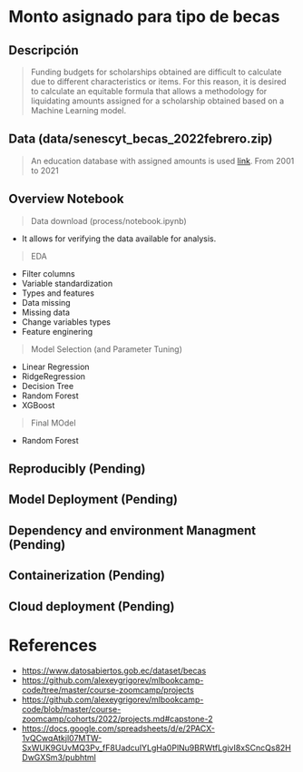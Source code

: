 # Monto asignado para tipo de becas
## Descripción
> Funding budgets for scholarships obtained are difficult to calculate due to different characteristics or items. For this reason, it is desired to calculate an equitable formula that allows a methodology for liquidating amounts assigned for a scholarship obtained based on a Machine Learning model.


## Data (data/senescyt_becas_2022febrero.zip)
> An education database with assigned amounts is used [link](https://www.datosabiertos.gob.ec/group/edu).
> From 2001 to 2021 

## Overview Notebook
> Data download (process/notebook.ipynb)
- It allows for verifying the data available for analysis.
> EDA
- Filter columns
- Variable standardization
- Types and features
- Data missing
- Missing data
- Change variables types
- Feature enginering
> Model Selection (and Parameter Tuning)
- Linear Regression
- RidgeRegression
- Decision Tree
- Random Forest
- XGBoost
> Final MOdel
- Random Forest

## Reproducibly  (Pending)
## Model Deployment  (Pending)
## Dependency and environment Managment  (Pending)
## Containerization (Pending)
## Cloud deployment	 (Pending)

# References
- https://www.datosabiertos.gob.ec/dataset/becas
- https://github.com/alexeygrigorev/mlbookcamp-code/tree/master/course-zoomcamp/projects
- https://github.com/alexeygrigorev/mlbookcamp-code/blob/master/course-zoomcamp/cohorts/2022/projects.md#capstone-2
- https://docs.google.com/spreadsheets/d/e/2PACX-1vQCwqAtkjl07MTW-SxWUK9GUvMQ3Pv_fF8UadcuIYLgHa0PlNu9BRWtfLgivI8xSCncQs82HDwGXSm3/pubhtml
